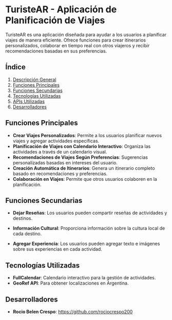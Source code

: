 # TuristeAR - Aplicación de Planificación de Viajes

TuristeAR es una aplicación diseñada para ayudar a los usuarios a planificar viajes de manera eficiente. Ofrece funciones para crear itinerarios personalizados, colaborar en tiempo real con otros viajeros y recibir recomendaciones basadas en sus preferencias.

## Índice
1. [Descripción General](#descripción-general)
2. [Funciones Principales](#funciones-principales)
3. [Funciones Secundarias](#funciones-secundarias)
4. [Tecnologías Utilizadas](#tecnologías-utilizadas)
5. [APIs Utilizadas](#apis-utilizadas)
5. [Desarrolladores](#desarrolladores)



## Funciones Principales

- **Crear Viajes Personalizados**: Permite a los usuarios planificar nuevos viajes y agregar actividades específicas.
- **Planificación de Viajes con Calendario Interactivo**: Organiza las actividades a través de un calendario visual.
- **Recomendaciones de Viajes Según Preferencias**: Sugerencias personalizadas basadas en intereses del usuario.
- **Creación Automática de Itinerarios**: Genera un itinerario completo basado en recomendaciones y preferencias.
- **Colaboración en Viajes**: Permite que otros usuarios colaboren en la planificación.

## Funciones Secundarias

- **Dejar Reseñas**: Los usuarios pueden compartir reseñas de actividades y destinos.

- **Información Cultural**: Proporciona información sobre la cultura local de cada destino.

- **Agregar Experiencia**: Los usuarios pueden agregar texto e imágenes sobre sus experiencias en cada actividad.

## Tecnologías Utilizadas
- **FullCalendar**: Calendario interactivo para la gestión de actividades.
- **GeoRef API**: Para obtener localizaciones en Argentina.


## Desarrolladores
- **Rocio Belen Crespo**: https://github.com/rociocrespo200